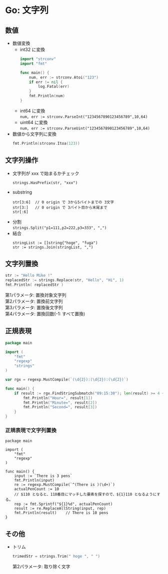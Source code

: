 # Go: 文字列

## 数値
* 数値変換
  * int32 に変換
    ```go
    import "strconv"
    import "fmt"
  
    func main() {
        num, err := strconv.Atoi("123")
        if err != nil {
            log.Fatal(err)
        }
        fmt.Println(num)
    }
    ```
  * int64 に変換  
    `num, err := strconv.ParseInt("1234567890123456789",10,64)`
  * uint64 に変換  
    `num, err := strconv.ParseUint("1234567890123456789",10,64)`
* 数値から文字列に変換  
  ```go
  fmt.Println(strconv.Itoa(123))
  ```

## 文字列操作

* 文字列が xxx で始まるかチェック  
  ```
  strings.HasPrefix(str, "xxx")
  ```
* substring  
  ```
  str[3:6]  // 0 origin で 3から5バイトまでの 3文字
  str[3:]   // 0 origin で 3バイト目から末尾まで
  str[:6]
  ```
* 分割  
  `strings.Split("p1=111,p2=222,p3=333", ",")`
* 結合  
  ```
  stringList := []string{"hoge", "fuga")
  str := strings.Join(stringList, ",")
  ```

## 文字列置換

  ```go
  str := "Hello Mike !"
  replacedStr := strings.Replace(str, "Hello", "Hi", 1)
  fmt.Println( replacedStr )
  ```  
  第1パラメータ: 置換対象文字列  
  第2パラメータ: 置換前文字列  
  第3パラメータ: 置換後文字列  
  第4パラメータ: 置換回数(-1: すべて置換)

## 正規表現

  ```go
  package main

  import (
      "fmt"
      "regexp"
      "strings"
  )

  var rgx = regexp.MustCompile(`(\d{2}):(\d{2}):(\d{2})`)

  func main() {
      if result := rgx.FindStringSubmatch("09:15:30"); len(result) >= 4 {
          fmt.Println("Hour=", result[1])
          fmt.Println("Minute=", result[2])
          fmt.Println("Second=", result[3])
      }
  }
  ```
### 正規表現で文字列置換

```
package main

import (
    "fmt"
    "regexp"
)

func main() {
    input := `There is 3 pens`
    fmt.Println(input)
    re := regexp.MustCompile(`^(There is )(\d+)`)
    actualPenCount := 10
    // $110 となると、110番目にマッチした要素を探すので、${1}110 となるようにする。
    rep := fmt.Sprintf("${1}%d", actualPenCount)
    result := re.ReplaceAllString(input, rep)
    fmt.Println(result)    // There is 10 pens
}
```

## その他

* トリム  
  ```go
  trimedStr = strings.Trim(" hoge ", " ")
  ```  
  第2パラメータ: 取り除く文字

